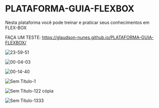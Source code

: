 # PLATAFORMA-GUIA-FLEXBOX
Nesta plataforma você pode treinar e praticar seus conhecimentos em FLEX-BOX

FAÇA UM TESTE: https://glaudson-nunes.github.io/PLATAFORMA-GUIA-FLEXBOX/


![23-59-51](https://user-images.githubusercontent.com/93484378/153985213-69f8a79b-3ac8-49fa-9188-784cda29c54a.gif)

![00-04-03](https://user-images.githubusercontent.com/93484378/153985309-8cbdb7a3-2fb0-468d-9107-f68a0230b9a5.gif)


![00-14-40](https://user-images.githubusercontent.com/93484378/153985941-3395f2cc-43ea-433b-ad88-e3648fcf3e60.gif)

![Sem Título-1](https://user-images.githubusercontent.com/93484378/153986400-4d30bd95-9659-47bd-bf34-612c9d5a021d.png)


![Sem Título-122 cópia](https://user-images.githubusercontent.com/93484378/153986426-0fcd317d-a15c-4edc-b08c-413a5c737006.png)


![Sem Título-1333](https://user-images.githubusercontent.com/93484378/153986440-44389681-b599-4b24-ac3a-19a0716dd345.png)
